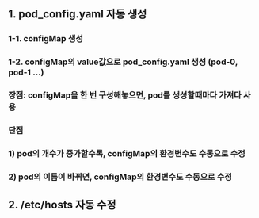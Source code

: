 ## 1. pod_config.yaml 자동 생성
### 1-1. configMap 생성
### 1-2. configMap의 value값으로 pod_config.yaml 생성 (pod-0, pod-1 ...)
### 장점: configMap을 한 번 구성해놓으면, pod를 생성할때마다 가져다 사용
### 단점 
### 1) pod의 개수가 증가할수록, configMap의 환경변수도 수동으로 수정
### 2) pod의 이름이 바뀌면, configMap의 환경변수도 수동으로 수정


## 2. /etc/hosts 자동 수정
